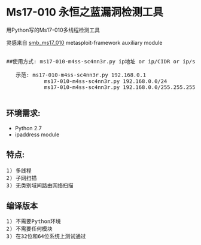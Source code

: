 # Ms17-010 永恒之蓝漏洞检测工具
用Python写的Ms17-010多线程检测工具

灵感来自 [smb_ms17_010](https://github.com/rapid7/metasploit-framework/blob/master/modules/auxiliary/scanner/smb/smb_ms17_010.rb ) metasploit-framework auxiliary module  
<pre>

##使用方式: ms17-010-m4ss-sc4nn3r.py ip地址 or ip/CIDR or ip/subnet

   示范: ms17-010-m4ss-sc4nn3r.py 192.168.0.1
            ms17-010-m4ss-sc4nn3r.py 192.168.0.0/24
            ms17-010-m4ss-sc4nn3r.py 192.168.0.0/255.255.255.0

</pre>

## 环境需求:
- Python 2.7
- ipaddress module

## 特点:
<pre>
1) 多线程
2) 子网扫描
3) 无类别域间路由网络扫描
</pre>

## 编译版本
<pre>
1) 不需要Python环境
2) 不需要任何模块
3) 在32位和64位系统上测试通过
</pre>

